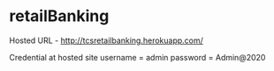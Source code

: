 # retailBanking

Hosted URL - http://tcsretailbanking.herokuapp.com/

Credential at hosted site
username = admin
password = Admin@2020

